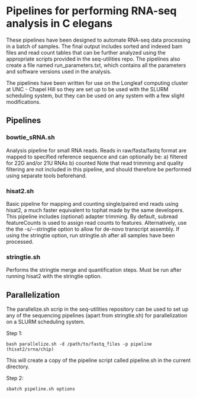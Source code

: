 # Pipelines for performing RNA-seq analysis in C elegans

These pipelines have been designed to automate RNA-seq data processing in a batch of samples. The final output includes sorted and indexed bam files and read count tables that can be further analyzed using the appropriate scripts provided in the seq-utilities repo. The pipelines also create a file named run_parameters.txt, which contains all the parameters and software versions used in the analysis.

The pipelines have been written for use on the Longleaf computing cluster at UNC - Chapel Hill so they are set up to be used with the SLURM scheduling system, but they can be used on any system with a few slight modifications.

## Pipelines

### bowtie_sRNA.sh

Analysis pipeline for small RNA reads. Reads in raw/fasta/fastq format are mapped to specified reference sequence and can optionally be: 
	a) filtered for 22G and/or 21U RNAs
	b) counted
Note that read trimming and quality filtering are not included in this pipeline, and should therefore be performed using separate tools beforehand.

### hisat2.sh

Basic pipeline for mapping and counting single/paired end reads using hisat2, a much faster equivalent to tophat made by the same developers. This pipeline includes (optional) adapter trimming. By default, subread featureCounts is used to assign read counts to features. Alternatively, use the the -s/--stringtie option to allow for de-novo transcript assembly. If using the stringtie option, run stringtie.sh after all samples have been processed.

### stringtie.sh

Performs the stringtie merge and quantification steps. Must be run after running hisat2 with the stringtie option.

## Parallelization

The parallelize.sh scrip in the seq-utilities repository can be used to set up any of the sequencing pipelines (apart from stringtie.sh) for parallelization on a SLURM scheduling system.

Step 1:

```
bash parallelize.sh -d /path/to/fastq_files -p pipeline (hisat2/srna/chip)
```

This will create a copy of the pipeline script called pipeline.sh in the current directory.

Step 2:

```
sbatch pipeline.sh options
```
